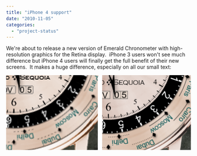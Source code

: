 ```yaml
---
title: "iPhone 4 support"
date: "2010-11-05"
categories: 
  - "project-status"
---
```


We're about to release a new version of Emerald Chronometer with high-resolution graphics for the Retina display.  iPhone 3 users won't see much difference but iPhone 4 users will finally get the full benefit of their new screens.  It makes a huge difference, especially on all our small text:

![](images/34.png "EC 3.3")
